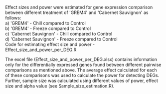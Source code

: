 Effect sizes and power were estimated for gene expression comparison between different treatment of 'GREM4' and 'Cabernet Sauvignon' as follows:  
  a) 'GREM4' - Chill compared to Control  
  b) 'GREM4' - Freeze compared to Control  
  c) 'Cabernet Sauvignon' - Chill compared to Control  
  d) 'Cabernet Sauvignon' - Freeze compared to Control  
Code for estimating effect size and power  - Effect_size_and_power_per_DEG.R

The excel file (Effect_size_and_power_per_DEG.xlsx) contains information only for the differentially expressed genes found between different pairwise comparisons as mentioned above. The average effect calculated for each of these comparisons was used to calculate the power for detecting DEGs. Further, sample size was calculated using different values of power, effect size and alpha value (see Sample_size_estimation.R). 
